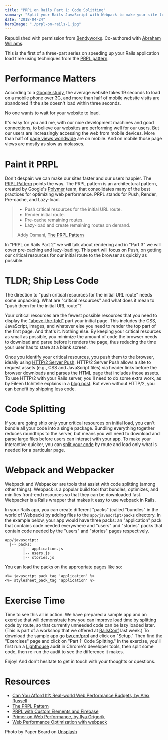 ```yaml
---
title: "PRPL on Rails Part 1: Code Splitting"
summary: "Split your Rails JavaScript with Webpack to make your site load faster"
date: "2018-04-24"
heroImage: "./prpl-on-rails-1.jpg"
---
```


Republished with permission from
[Bendyworks](https://bendyworks.com).  Co-authored with [Abraham Williams](https://bendyworks.com/blog/authors/abraham_williams).

This is the first of a three-part series on speeding up your Rails application load time using techniques from the [PRPL pattern][prpl].

# Performance Matters

According to a [Google study][mobile-speed], the average website takes 19 seconds to load on a mobile phone over 3G, and more than half of mobile website visits are abandoned if the site doesn't load within three seconds.

No one wants to wait for your website to load.

It's easy for you and me, with our nice development machines and good connections, to believe our websites are performing well for our users. But our users are increasingly accessing the web from mobile devices. More than half of [page views worldwide][statcounter] are on mobile. And on mobile those page views are mostly as slow as molasses.

# Paint it PRPL

Don't despair: we can make our sites faster and our users happier. The [PRPL Pattern][prpl] points the way. The PRPL pattern is an architectural pattern, created by Google's [Polymer](https://www.polymer-project.org/2.0/toolbox/prpl) team, that consolidates many of the best practices for optimizing web performance. PRPL stands for Push, Render, Pre-cache, and Lazy-load.

> * Push critical resources for the initial URL route.
> * Render initial route.
> * Pre-cache remaining routes.
> * Lazy-load and create remaining routes on demand.
>
> Addy Osmani, [The PRPL Pattern][prpl]

In "PRPL on Rails Part 2" we will talk about rendering and in "Part 3" we will cover pre-caching and lazy-loading. This part will focus on Push, on getting our critical resources for our initial route to the browser as quickly as possible.

# TLDR; Ship Less Code

The direction to "push critical resources for the initial URL route" needs some unpacking. What are "critical resources" and what does it mean to "push them for the initial URL route"?

Your critical resources are the fewest possible resources that you need to display the ["above-the-fold"](https://www.linkedin.com/pulse/6-ways-make-your-websites-above-fold-invincible-eliot-cunningham/) part your initial page. This includes the CSS, JavaScript, images, and whatever else you need to render the top part of the first page. And that's it. Nothing else. By keeping your critical resources as small as possible, you minimize the amount of code the browser needs to download and parse before it renders the page, thus reducing the time your user has to stare at a blank screen.

Once you identify your critical resources, you push them to the browser, ideally using [HTTP/2 Server Push](https://www.smashingmagazine.com/2017/04/guide-http2-server-push/). HTTP/2 Server Push allows a site to request assets (e.g., CSS and JavaScript files) via header links before the browser downloads and parses the HTML page that includes those assets. To use HTTP/2 with your Rails server, you'll need to do some extra work, as by Eileen Uchitelle explains in a [blog post](http://eileencodes.com/posts/http2-early-hints/). But even without HTTP/2, you can benefit by shipping less code.

# Code Splitting

If you are going ship only your critical resources on initial load, you can't bundle all your code into a single package. Bundling everything together reduces roundtrips to the server, but means you will need to download and parse large files before users can interact with your app. To make your interactive quicker, you can [split your code](https://webpack.js.org/guides/code-splitting/) by route and load only what is needed for a particular page.

# Webpack and Webpacker

Webpack and Webpacker are tools that assist with code splitting (among other things). Webpack is a popular build tool that bundles, optimizes, and minifies front-end resources so that they can be downloaded fast. Webpacker is a Rails wrapper that makes it easy to use webpack in Rails.

In your Rails app, you can create different "packs" (called "bundles" in the world of Webpack) by adding files to the `app/javascript/packs` directory. In the example below, your app would have three packs: an "application" pack that contains code needed everywhere and "users" and "stories" packs that contain code needed by the "users" and "stories" pages respectively.

    app/javascript:
      |-- packs:
            |-- application.js
            |-- users.js
            |-- stories.js

You can load the packs on the appropriate pages like so:

    <%= javascript_pack_tag 'application' %>
    <%= stylesheet_pack_tag 'application' %>

# Exercise Time

Time to see this all in action. We have prepared a sample app and an exercise that will demonstrate how you can improve load time by splitting code by route, so that currently unneeded code can be lazy loaded later. (This is part of a workshop that we offered at [RailsConf](https://railsconf.com/) last week.) To download the sample app go [bw.cm/prpl](http://bw.cm/prpl) and click on "Setup." Then find the "Exercises" page and click on "Part 1: Code Splitting." In the exercise, you'll first run a [Lighthouse](https://developers.google.com/web/tools/lighthouse/) audit in Chrome's developer tools, then split some code, then re-run the audit to see the difference it makes.

Enjoy! And don't hesitate to get in touch with your thoughts or questions.

# Resources

* [Can You Afford It?: Real-world Web Performance Budgets, by Alex Russell](https://infrequently.org/2017/10/can-you-afford-it-real-world-web-performance-budgets/)
* [The PRPL Pattern][prpl]
* [PRPL with Custom Elements and Firebase](https://codelabs.developers.google.com/codelabs/prpl-ce-firebase/)
* [Primer on Web Performance, by Ilya Grigorik](https://hpbn.co/primer-on-web-performance/)
* [Web Performance Optimization with webpack](https://developers.google.com/web/fundamentals/performance/webpack/)

Photo by Paper Beard on [Unsplash](https://unsplash.com/)

[statcounter]: http://gs.statcounter.com/platform-market-share/desktop-mobile/worldwide/
[mobile-speed]: https://www.doubleclickbygoogle.com/articles/mobile-speed-matters/
[prpl]: https://developers.google.com/web/fundamentals/performance/prpl-pattern/
